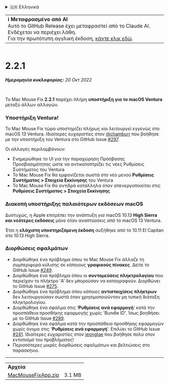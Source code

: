 <details>
<summary>🇬🇷 Ελληνικά</summary>

[🇬🇧 English (GitHub)](https://github.com/noah-nuebling/mac-mouse-fix/releases/tag/2.2.1)\
[🇦🇩 Català](https://redirect.macmousefix.com/?target=mmf-release&tag=2.2.1&locale=ca)\
[🇩🇪 Deutsch](https://redirect.macmousefix.com/?target=mmf-release&tag=2.2.1&locale=de)\
[🇪🇸 Español](https://redirect.macmousefix.com/?target=mmf-release&tag=2.2.1&locale=es)\
[🇫🇷 Français](https://redirect.macmousefix.com/?target=mmf-release&tag=2.2.1&locale=fr)\
[🇮🇩 Indonesia](https://redirect.macmousefix.com/?target=mmf-release&tag=2.2.1&locale=id)\
[🇮🇹 Italiano](https://redirect.macmousefix.com/?target=mmf-release&tag=2.2.1&locale=it)\
[🇭🇺 Magyar](https://redirect.macmousefix.com/?target=mmf-release&tag=2.2.1&locale=hu)\
[🇳🇱 Nederlands](https://redirect.macmousefix.com/?target=mmf-release&tag=2.2.1&locale=nl)\
[🇵🇱 Polski](https://redirect.macmousefix.com/?target=mmf-release&tag=2.2.1&locale=pl)\
[🇧🇷 Português (Brasil)](https://redirect.macmousefix.com/?target=mmf-release&tag=2.2.1&locale=pt-BR)\
[🇵🇹 Português (Portugal)](https://redirect.macmousefix.com/?target=mmf-release&tag=2.2.1&locale=pt-PT)\
[🇷🇴 Română](https://redirect.macmousefix.com/?target=mmf-release&tag=2.2.1&locale=ro)\
[🇸🇪 Svenska](https://redirect.macmousefix.com/?target=mmf-release&tag=2.2.1&locale=sv)\
[🇻🇳 Tiếng Việt](https://redirect.macmousefix.com/?target=mmf-release&tag=2.2.1&locale=vi)\
[🇹🇷 Türkçe](https://redirect.macmousefix.com/?target=mmf-release&tag=2.2.1&locale=tr)\
[🇨🇿 Čeština](https://redirect.macmousefix.com/?target=mmf-release&tag=2.2.1&locale=cs)\
**🇬🇷 Ελληνικά**\
[🇷🇺 Русский](https://redirect.macmousefix.com/?target=mmf-release&tag=2.2.1&locale=ru)\
[🇺🇦 Українська](https://redirect.macmousefix.com/?target=mmf-release&tag=2.2.1&locale=uk)\
[🇮🇱 עברית](https://redirect.macmousefix.com/?target=mmf-release&tag=2.2.1&locale=he)\
[🇸🇦 العربية](https://redirect.macmousefix.com/?target=mmf-release&tag=2.2.1&locale=ar)\
[🇮🇳 हिन्दी](https://redirect.macmousefix.com/?target=mmf-release&tag=2.2.1&locale=hi)\
[🇹🇭 ไทย](https://redirect.macmousefix.com/?target=mmf-release&tag=2.2.1&locale=th)\
[🇨🇳 中文 (简体)](https://redirect.macmousefix.com/?target=mmf-release&tag=2.2.1&locale=zh-Hans)\
[🇨🇳 中文 (繁體)](https://redirect.macmousefix.com/?target=mmf-release&tag=2.2.1&locale=zh-Hant)\
[🇭🇰 中文（香港)](https://redirect.macmousefix.com/?target=mmf-release&tag=2.2.1&locale=zh-HK)\
[🇯🇵 日本語](https://redirect.macmousefix.com/?target=mmf-release&tag=2.2.1&locale=ja)\
[🇰🇷 한국어](https://redirect.macmousefix.com/?target=mmf-release&tag=2.2.1&locale=ko)\
[Help translate Mac Mouse Fix to different languages!](https://github.com/noah-nuebling/mac-mouse-fix/discussions/731)
</details>
<table align=><td>
<b>ℹ️ Μεταφρασμένο από AI</b><br>
Αυτό το GitHub Release έχει μεταφραστεί από το Claude AI. Ενδέχεται να περιέχει λάθη.<br>
Για την πρωτότυπη αγγλική έκδοση, <a href="https://github.com/noah-nuebling/mac-mouse-fix/releases/tag/2.2.1">κάντε κλικ εδώ</a>.
</td></table>

<table></table>

# 2.2.1
***Ημερομηνία κυκλοφορίας:** 20 Οκτ 2022*

<br>

Το Mac Mouse Fix **2.2.1** παρέχει πλήρη **υποστήριξη για το macOS Ventura** μεταξύ άλλων αλλαγών.

### Υποστήριξη Ventura!
Το Mac Mouse Fix τώρα υποστηρίζει πλήρως και λειτουργεί εγγενώς στο macOS 13 Ventura.
Ιδιαίτερες ευχαριστίες στον [@chamburr](https://github.com/chamburr) που βοήθησε με την υποστήριξη του Ventura στο GitHub Issue [#297](https://github.com/noah-nuebling/mac-mouse-fix/issues/297).

Οι αλλαγές περιλαμβάνουν:

- Ενημερώθηκε το UI για την παραχώρηση Πρόσβασης Προσβασιμότητας ώστε να αντικατοπτρίζει τις νέες Ρυθμίσεις Συστήματος του Ventura
- Το Mac Mouse Fix θα εμφανίζεται σωστά στο νέο μενού **Ρυθμίσεις Συστήματος > Στοιχεία Εκκίνησης** του Ventura
- Το Mac Mouse Fix θα αντιδρά κατάλληλα όταν απενεργοποιείται στις **Ρυθμίσεις Συστήματος > Στοιχεία Εκκίνησης**

### Διακοπή υποστήριξης παλαιότερων εκδόσεων macOS

Δυστυχώς, η Apple επιτρέπει την ανάπτυξη _για_ macOS 10.13 **High Sierra και νεότερες εκδόσεις** μόνο όταν αναπτύσσεις _από_ το macOS 13 Ventura.

Έτσι η **ελάχιστη υποστηριζόμενη έκδοση** αυξήθηκε από το 10.11 El Capitan στο 10.13 High Sierra.

### Διορθώσεις σφαλμάτων

- Διορθώθηκε ένα πρόβλημα όπου το Mac Mouse Fix άλλαζε τη συμπεριφορά κύλισης σε κάποιους **γραφικούς πίνακες**. Δείτε το GitHub Issue [#249](https://github.com/noah-nuebling/mac-mouse-fix/issues/249).
- Διορθώθηκε ένα πρόβλημα όπου οι **συντομεύσεις πληκτρολογίου** που περιείχαν το πλήκτρο 'A' δεν μπορούσαν να καταγραφούν. Διορθώνει το GitHub Issue [#275](https://github.com/noah-nuebling/mac-mouse-fix/issues/275).
- Διορθώθηκε ένα πρόβλημα όπου κάποιες **αντιστοιχίσεις πλήκτρων** δεν λειτουργούσαν σωστά όταν χρησιμοποιούνταν μη τυπική διάταξη πληκτρολογίου.
- Διορθώθηκε ένα σφάλμα στις '**Ρυθμίσεις ανά εφαρμογή**' κατά την προσπάθεια προσθήκης εφαρμογής χωρίς 'Bundle ID'. Ίσως βοηθήσει με το GitHub Issue [#289](https://github.com/noah-nuebling/mac-mouse-fix/issues/289).
- Διορθώθηκε ένα σφάλμα κατά την προσπάθεια προσθήκης εφαρμογών χωρίς όνομα στις '**Ρυθμίσεις ανά εφαρμογή**'. Επιλύει το GitHub Issue [#241](https://github.com/noah-nuebling/mac-mouse-fix/issues/241). Ιδιαίτερες ευχαριστίες στον [jeongtae](https://github.com/jeongtae) που βοήθησε πολύ στον εντοπισμό του προβλήματος!
- Περισσότερες μικρές διορθώσεις σφαλμάτων και βελτιώσεις στο παρασκήνιο.

---

<table align="start">
<tr>
    <td colspan=2>
        <b>Αρχεία</b>
    </td>
</tr>
<tr>
    <td><a href="https://github.com/noah-nuebling/mac-mouse-fix/releases/download/2.2.1/MacMouseFixApp.zip">MacMouseFixApp.zip</a></td>
    <td>3.1 MB</td>
</tr>
</table>